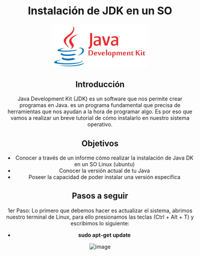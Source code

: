 <div align=center> <br>
  
# Instalación de JDK en un SO

<img src="/images/javajdk.jpg" alt="images" height="50%" width="50%">
<br>


<h2> Introducción </h2>

Java Development Kit (JDK) es un software que nos permite crear programas en Java. es un programa fundamental que precisa de herramientas que nos ayudan a la hora de programar algo. Es por eso que vamos a realizar un breve tutorial de cómo instalarlo en nuestro sistema operativo. 


<h2> Objetivos </h2>

- Conocer a través de un informe cómo realizar la instalación de Java DK en un SO Linux (ubuntu) <br>
- Conocer la versión actual de tu Java <br>
- Poseer la capacidad de poder instalar una versión específica <br>


<h2> Pasos a seguir </h2>

1er Paso: Lo primero que debemos hacer es actualizar el sistema, abrimos nuestro terminal de Linux, para ello presionamos las teclas (Ctrl + Alt + T) y escribimos lo siguiente:  
  - <b>sudo apt-get update</b> <br>
  
  <img src="paso3.png" alt="image" height="50%" width="50%"> <br>
